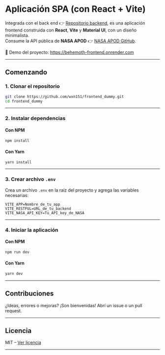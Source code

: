 # Aplicación SPA (con React + Vite)

Integrada con el back end 👉 [Repositorio backend](https://github.com/wxn151/backend_dummy.git), es una aplicación frontend construida con **React**, **Vite** y **Material UI**, con un diseño  minimalista.  
Consume la API pública de **NASA APOD** 👉 [NASA APOD GitHub](https://github.com/nasa/apod-api.git).

🔗 Demo del proyecto: https://behemoth-frontend.onrender.com

---

## Comenzando

### 1. Clonar el repositorio

```bash
git clone https://github.com/wxn151/frontend_dummy.git
cd frontend_dummy
```

---

### 2. Instalar dependencias

#### Con NPM
```bash
npm install
```

#### Con Yarn
```bash
yarn install
```

---

### 3. Crear archivo `.env`

Crea un archivo `.env` en la raíz del proyecto y agrega las variables necesarias:

```env
VITE_APP=Nombre_de_tu_app
VITE_RESTFUL=URL_de_tu_backend
VITE_NASA_API_KEY=Tu_API_key_de_NASA
```

---

### 4. Iniciar la aplicación

#### Con NPM
```bash
npm run dev
```

#### Con Yarn
```bash
yarn dev
```

---

## Contribuciones

¿Ideas, errores o mejoras? ¡Son bienvenidas! Abrí un issue o un pull request.

---

## Licencia

MIT – [Ver licencia](https://opensource.org/licenses/MIT)

---
